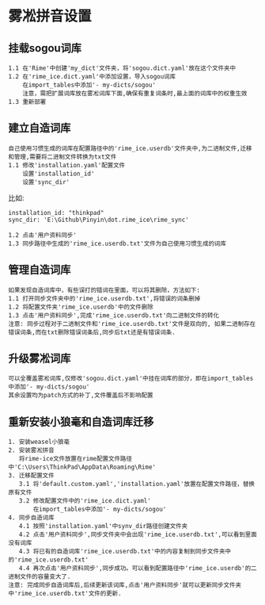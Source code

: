# 雾凇拼音设置
## 挂载sogou词库
    1.1 在'Rime'中创建'my_dict'文件夹，将'sogou.dict.yaml'放在这个文件夹中
    1.2 在'rime_ice.dict.yaml'中添加设置，导入sogou词库  
        在import_tables中添加'- my-dicts/sogou'  
        注意，需把扩展词库放在雾凇词库下面,确保有重复词条时,最上面的词库中的权重生效  
    1.3 重新部署  

## 建立自造词库
    自己使用习惯生成的词库在配置路径中的'rime_ice.userdb'文件夹中,为二进制文件,迁移和管理,需要将二进制文件转换为txt文件  
    1.1 修改'installation.yaml'配置文件  
        设置'installation_id'  
        设置'sync_dir'  

 比如:  
     
    installation_id: "thinkpad"  
    sync_dir: 'E:\Github\Pinyin\dot.rime_ice\rime_sync'  
 
    1.2 点击'用户资料同步'  
    1.3 同步路径中生成的'rime_ice.userdb.txt'文件为自己使用习惯生成的词库  

## 管理自造词库
    如果发现自造词库中，有些误打的错词在里面，可以将其删除，方法如下:  
    1.1 打开同步文件夹中的'rime_ice.userdb.txt',将错误的词条删掉  
    1.2 将配置文件夹'rime_ice.userdb'中的文件删除  
    1.3 点击'用户资料同步',完成'rime_ice.userdb.txt'向二进制文件的转化  
    注意: 同步过程对于二进制文件和'rime_ice.userdb.txt'文件是双向的, 如果二进制存在错误词条,而在txt删除错误词条后,同步后txt还是有错误词条.  

## 升级雾凇词库
    可以全覆盖雾凇词库,仅修改'sogou.dict.yaml'中挂在词库的部分，即在import_tables中添加'- my-dicts/sogou'  
    其余设置均为patch方式的补丁,文件覆盖后不影响配置

## 重新安装小狼毫和自造词库迁移
    1. 安装weasel小狼毫  
    2. 安装雾凇拼音  
       将rime-ice文件放置在rime配置文件路径中'C:\Users\ThinkPad\AppData\Roaming\Rime'  
    3. 迁移配置文件  
       3.1 将'default.custom.yaml','installation.yaml'放置在配置文件路径，替换原有文件  
       3.2 修改配置文件中的'rime_ice.dict.yaml'  
           在import_tables中添加'- my-dicts/sogou'  
    4. 同步自造词库  
       4.1 按照'installation.yaml'中synv_dir路径创建文件夹  
       4.2 点击'用户资料同步',同步文件夹中会出现'rime_ice.userdb.txt',可以看到里面没有词库  
       4.3 将已有的自造词库'rime_ice.userdb.txt'中的内容复制到同步文件夹中的'rime_ice.userdb.txt'  
       4.4 再次点击'用户资料同步',同步成功。可以看到配置路径中'rime_ice.userdb'的二进制文件的容量变大了.  
    注意: 完成同步自造词库后,后续更新该词库,点击'用户资料同步'就可以更新同步文件夹中'rime_ice.userdb.txt'文件的更新.  
